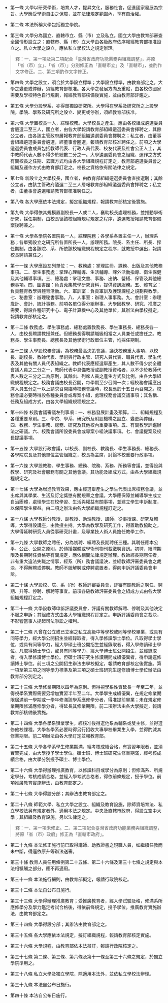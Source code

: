 * 第一條 大學以研究學術，培育人才，提昇文化，服務社會，促進國家發展為宗旨。大學應受學術自由之保障，並在法律規定範圍內，享有自治權。

* 第二條 本法所稱大學包括獨立學院。

* 第三條 大學分為國立、直轄市立、縣（市）立及私立。國立大學由教育部審查全國情形設立之；直轄市、縣（市）立大學由各級政府依序報經教育部核准設立之。私立大學之設立，應依私立學校法之規定辦理。

> 釋：一、第一項及第二項配合「臺灣省政府功能業務與組織調整」，將原「省（市）立」、「省（市）」分別修正為「直轄市立」及「直轄市」，並酌作文字修正。二、第三項酌作文字修正。

* 第四條 大學之設立，須合於大學設立標準；大學設立標準，由教育部定之。大學之變更或停辦，須經教育部核准。各大學之發展方向及重點，由各校依國家需要及學校特色自行規劃，報經教育部核備後實施，並由教育部評鑑之。

* 第五條 大學分設學系，亦得單獨設研究所。大學得在學系及研究所之上設學院。學院、學系及研究所之設立、變更或停辦，須經教育部核准。

* 第六條 大學置校長一人，綜理校務。大學校長之產生，應由各校組成遴選委員會遴選二至三人，國立者，由各大學報請教育部組織遴選委員會擇聘之，其餘公立者，由各該主管政府層報教育部組織遴選委員會擇聘之；私立者，由董事會組織遴選委員會遴選，經董事會圈選，報請教育部核准聘任之。前項之大學遴選委員會成員包括教師代表、行政人員代表、校友代表及社會公正人士，其中教師代表人數不得少於總數二分之一。大學遴選委員會之組織、運作之方式有關校長之任期、去職方式均由各大學組織規程訂定之，教育部遴選委員會之組織及運作方式由教育部訂定之。校長之資格依有關法律之規定。

* 第七條 新設立之大學校長，國立者，由教育部組織遴選委員會直接選聘；其餘公立者，由該主管政府遴選二至三人層報教育部組織遴選委員會擇聘之；私立者，由董事會遴選報請教育部核准聘任之。

* 第八條 各大學應依本法規定，擬定組織規程，報請教育部核定後實施。

* 第九條 大學得依其規模置副校長一人或二人，襄助校長處理校務，並推動學術研究，採任期制，由校長循該校組織規程規定之程序，遴選教授報請教育部備案後聘兼之。

* 第十條 大學各學院各置院長一人，綜理院務；各學系各置主任一人，辦理系務；各單獨設立之研究所各置所長一人，辦理所務。院長、系主任、所長、採任期制，由各該院、系、所依該校組織規程規定之程序，就教授中選出，報請校長聘請兼任之。

* 第十一條 大學應設左列單位：一、教務處：掌理註冊、課務、出版及其他教務事項。二、學生事務處：掌理心理輔導、生活輔導、課外活動指導、衛生保健及其他輔導事項。三、總務處：掌理文書、事務、出納、營繕、保管及其他總務事項。四、圖書館：負責蒐集教學研究資料，提供資訊服務。五、體育室：負責體育教學與體育活動。六、軍訓室：負責軍訓及護理課程之規劃與教學。七、秘書室：辦理秘書事務。八、人事室：辦理人事事務。九、會計室：辦理歲計、會計、統計事務。前項各單位得分組辦事。大學因教學、研究、推廣之需要，得設各種研究中心、電子計算機中心及其他單位，其辦法由學校擬定，報請教育部核定之。

* 第十二條 教務處、學生事務處、總務處置教務長、學生事務長、總務長各一人，由校長聘請教授兼任。但總務長得聘請職級相當之人員兼任或擔任之。教務長、學生事務長、總務長及其他學術行政單位主管，均採任期制。

* 第十三條 大學設校務會議，為校務最高決策會議，議決校務重大事項，以校長、副校長、教師代表、學術與行政主管、研究人員代表、職員代表、學生代表及其他有關人員代表組織之。教師代表應經選舉產生，其人數不得少於全體會議人員之二分之一，教師代表中具備教授或副教授資格者，以不少於教師代表人數之三分之二為原則，其餘出、列席人員之產生方式及比例，由各大學組織規程規定之。校務會議由校長召開，每學期至少召開一次；經校務會議應出席人員五分之一以上請求召開臨時校務會議時，校長應於十五日內召開之。校務會議必要時得設各種委員會或專案小組，處理校務會議交議事項；其名稱、任務及組成方式，由各大學組織規程規定之。

* 第十四條 校務會議審議左列事項：一、校務發展計畫及預算。二、組織規程及各種重要章則。三、學院、學系、研究所及附設機構之設立、變更與停辦。四、教務、學生事務、總務、研究及其他校內重要事項。五、有關教學評鑑辦法之研議。六、校務會議所設委員會或專案小組決議事項。七、會議提案及校長提議事項。

* 第十五條 大學設行政會議，以校長、副校長、教務長、學生事務長、總務長、各學院院長及其他單位主管組織之，校長為主席，討論本校重要行政事項。

* 第十六條 大學設教務、學生事務、總務、院務、系務、所務等會議，並得設與教學、研究及社會服務有關之其他會議。其功能及組成方式，由各大學組織規程規定之。

* 第十七條 大學為增進教育效果，應由經選舉產生之學生代表出席校務會議，並出席與其學業、生活及訂定獎懲有關規章之會議。大學應保障並輔導學生成立自治團體，處理學生在校學習、生活與權益有關事項，並建立學生申訴制度，以保障學生權益。由二項之辦法由各大學組織規程訂定之。

* 第十八條 大學教師分教授、副教授、助理教授、講師，從事授課、研究及輔導。大學得設講座，由教授主持。大學為教學及研究工作，得置助教協助之。大學得延聘研究人員從事研究計畫，及專業技人術人員擔任教學工作。

* 第十九條 大學教師之聘任，分為初聘、續聘及長期聘任三種。其聘任應本公平、公正、公開之原則，於傳播媒體或學術刊物刊載徵聘資訊。初聘、續聘期限及長期聘任資格等有關規定，應依相關法律規定辦理。教師經長期聘任者，非有重大違法失職之情事，經系（所）務會議議決，並經教師評審委員會之裁決，不得解聘或停聘。教師不服解聘或停聘處置者，得向申訴評議委員會申訴。

* 第二十條 大學設校、院、系（所）教師評審委員會，評審有關教師之聘任、聘期、升等、停聘、解聘等事宜。前項各級教師評審委員會之組成方式由各大學組織規程訂定之。

* 第二十一條 大學設教師申訴評議委員會，評議有關教師解聘、停聘及其他決定不服之申訴；其組成方式由各大學組織規程訂定之。申訴評議委員會之裁決，不影響當事人提起司法爭訟之權利。

* 第二十二條 凡曾在公立或已立案之私立高級中等學校或同等學校畢業，或具有同等學力，經大學公開招生並經錄取者，得入學修讀學士學位。凡取得學士學位，或具有同等學力，經大學碩士班公開招生並經錄取者，得入學修讀碩士學位。凡取得碩士學位，或具有同等學力，經大學博士班公開招生，並經錄取者，得入學修讀博士學位。但碩士班研究生修讀期間成績優異者，得申請逕修讀博士學位。前三項之公開招生辦法由學校擬定，報請教育部核定後實施。第一項至第三項之同等學力標準及第三項之碩士班研究生逕修讀博士學位辦法由教育部分別定之。

* 第二十三條 大學修業期限以四年為原則。但得視學系性質延長一年至二年，並得視學系實際需要另增加實習半年至二年。大學學生成績優異，在規定修業期限屆滿前一學期或一學年修滿該學系應修學分者，得准提前畢業；未在規定修業期限修滿應修學分者，得延長其修業期限。前二項辦法由各大學擬定，報請教育部核備後實施。

* 第二十四條 大學各學系肄業學生，經核准後得選他系為輔系或雙主修，並得選修他校課程。大學各學系必要時得另行招收大專學校畢業生入學，並得酌減其修業期限。前二項辦法由各大學訂定並報教育部。

* 第二十五條 大學各學系學生修業期滿，經考核成績合格，有實習年限者，並須實習完成，由大學授予學士學位。碩士班、博士班研究生修業期滿，經考核成績合格，由大學分別授予碩士、博士學位。

* 第二十六條 大學得辦理推廣教育，以修讀科目或學分為原則；但修滿系、所規定學分，考核成績合格，並經入學考試合格者，得依前條規定，授予學位。前項推廣教育實施辦法，由教育部定之。

* 第二十七條 大學得設分部；其辦法由教育部定之。

* 第二十八條 師範大學、私立大學之設立、組織及教育設施，除師資培育法、私立學校法另有規定者外，適用本法之規定。中央及直轄市政府，得設立空中大學；其組織及教育設施，另以法律定之。

> 釋：一、第一項未修正。二、第二項配合臺灣省政府功能業務與組織調整，將原「省（市）政府」修正為「直轄市政府」。

* 第二十九條 本法修正施行前已取得講師、助教證書之現職人員，如繼續任教而未中斷，得逕依原升等辦法送審。

* 第三十條 教育人員任用條例第二十五條、第二十六條及第三十七條之規定與本法相牴觸之部分，應不再適用。

* 第三十一條 本法施行細則，由教育部擬定，報請行政院核定。

* 第三十二條 本法自公布日施行。

* 第三十三條 大學得辦理推廣教育；受推廣教育者，經入學試驗及格，修滿系所應修學分及學力鑑定考試合格後，得依前條規定，授予學位。推廣教育實施辦法，由教育部定之。

* 第三十四條 大學得設分部；其辦法由教育部定之。

* 第三十五條 各大學應依本法規定，擬訂組織規程，報請教育部核定實施。

* 第三十六條 大學規程，由教育部依本法擬訂，報請行政院核定之。

* 第三十七條 第二條、第三條、第六條及第十一條至第三十六條之規定，於獨立學院準用之。

* 第三十八條 私立大學及獨立學院，除適用本法外，並依私立學校法辦理。

* 第三十九條 本法自公布日施行。

* 第四十條 本法自公布日施行。

